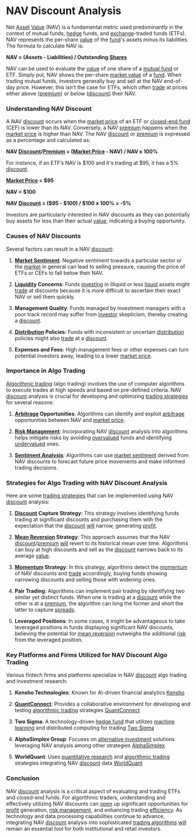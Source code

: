 # NAV Discount Analysis

Net [Asset](../a/asset.md) [Value](../v/value.md) (NAV) is a fundamental metric used predominantly in the context of mutual funds, [hedge](../h/hedge.md) funds, and [exchange](../e/exchange.md)-traded funds (ETFs). NAV represents the per-share [value](../v/value.md) of the [fund](../f/fund.md)'s assets minus its liabilities. The formula to calculate NAV is:

**NAV = (Assets - Liabilities) / Outstanding [Shares](../s/shares.md)**

NAV can be used to evaluate the [value](../v/value.md) of one share of a [mutual fund](../m/mutual_fund.md) or ETF. Simply put, NAV shows the per-share [market value](../m/market_value.md) of a [fund](../f/fund.md). When trading mutual funds, investors generally buy and sell at the NAV end-of-day price. However, this isn't the case for ETFs, which often [trade](../t/trade.md) at prices either above ([premium](../p/premium.md)) or below ([discount](../d/discount.md)) their NAV.

### Understanding NAV Discount

A NAV [discount](../d/discount.md) occurs when the [market price](../m/market_price.md) of an ETF or [closed-end fund](../c/closed-end_fund.md) (CEF) is lower than its NAV. Conversely, a NAV [premium](../p/premium.md) happens when the [market price](../m/market_price.md) is higher than NAV. The NAV [discount](../d/discount.md) or [premium](../p/premium.md) is expressed as a percentage and calculated as:

**NAV [Discount](../d/discount.md)/[Premium](../p/premium.md) = ([Market Price](../m/market_price.md) - NAV) / NAV x 100%**

For instance, if an ETF’s NAV is $100 and it's trading at $95, it has a 5% [discount](../d/discount.md).

**[Market Price](../m/market_price.md) = $95**

**NAV = $100**

**NAV [Discount](../d/discount.md) = ($95 - $100) / $100 x 100% = -5%**

Investors are particularly interested in NAV discounts as they can potentially buy assets for less than their actual [value](../v/value.md), indicating a buying opportunity.

### Causes of NAV Discounts

Several factors can result in a NAV [discount](../d/discount.md):

1. **[Market Sentiment](../m/market_sentiment.md)**: Negative sentiment towards a particular sector or the [market](../m/market.md) in general can lead to selling pressure, causing the price of ETFs or CEFs to fall below their NAV.

2. **[Liquidity](../l/liquidity.md) Concerns**: Funds [investing](../i/investing.md) in illiquid or less [liquid](../l/liquid.md) assets might [trade](../t/trade.md) at discounts because it is more difficult to ascertain their exact NAV or sell them quickly.

3. **Management Quality**: Funds managed by investment managers with a poor track record may suffer from [investor](../i/investor.md) skepticism, thereby creating a [discount](../d/discount.md).

4. **[Distribution](../d/distribution.md) Policies**: Funds with inconsistent or uncertain [distribution](../d/distribution.md) policies might also [trade](../t/trade.md) at a [discount](../d/discount.md).

5. **Expenses and Fees**: High management fees or other expenses can turn potential investors away, leading to a lower [market price](../m/market_price.md).

### Importance in Algo Trading

[Algorithmic trading](../a/algorithmic_trading.md) (algo trading) involves the use of computer algorithms to execute trades at high speeds and based on pre-defined criteria. NAV [discount](../d/discount.md) analysis is crucial for developing and optimizing [trading strategies](../t/trading_strategies.md) for several reasons:

1. **[Arbitrage](../a/arbitrage.md) Opportunities**: Algorithms can identify and exploit [arbitrage](../a/arbitrage.md) opportunities between NAV and [market price](../m/market_price.md). 

2. **[Risk Management](../r/risk_management.md)**: Incorporating NAV [discount](../d/discount.md) analysis into algorithms helps mitigate risks by avoiding [overvalued](../o/overvalued.md) funds and identifying [undervalued](../u/undervalued.md) ones.

3. **[Sentiment Analysis](../s/sentiment_analysis.md)**: Algorithms can use [market sentiment](../m/market_sentiment.md) derived from NAV discounts to forecast future price movements and make informed trading decisions.

### Strategies for Algo Trading with NAV Discount Analysis

Here are some [trading strategies](../t/trading_strategies.md) that can be implemented using NAV [discount](../d/discount.md) analysis:

1. **[Discount](../d/discount.md) Capture Strategy**: This strategy involves identifying funds trading at significant discounts and purchasing them with the expectation that the [discount](../d/discount.md) [will](../w/will.md) narrow, generating [profit](../p/profit.md).

2. **[Mean Reversion](../m/mean_reversion.md) Strategy**: This approach assumes that the NAV [discount](../d/discount.md)/[premium](../p/premium.md) [will](../w/will.md) revert to its historical mean over time. Algorithms can buy at high discounts and sell as the [discount](../d/discount.md) narrows back to its average [value](../v/value.md).

3. **[Momentum](../m/momentum.md) Strategy**: In this strategy, algorithms detect the [momentum](../m/momentum.md) of NAV discounts and [trade](../t/trade.md) accordingly, buying funds showing narrowing discounts and selling those with widening ones.

4. **Pair Trading**: Algorithms can implement pair trading by identifying two similar yet distinct funds. When one is trading at a [discount](../d/discount.md) while the other is at a [premium](../p/premium.md), the algorithm can long the former and short the latter to capture [spreads](../s/spreads.md).

5. **Leveraged Positions**: In some cases, it might be advantageous to take leveraged positions in funds displaying significant NAV discounts, believing the potential for [mean reversion](../m/mean_reversion.md) outweighs the additional [risk](../r/risk.md) from the leveraged position.

### Key Platforms and Firms Utilized for NAV Discount Algo Trading

Various fintech firms and platforms specialize in NAV [discount](../d/discount.md) algo trading and investment research:

1. **Kensho Technologies**: Known for AI-driven financial analytics [Kensho](https://www.kensho.com/)

2. **[QuantConnect](../q/quantconnect.md)**: Provides a collaborative environment for developing and testing [algorithmic trading](../a/algorithmic_trading.md) strategies [QuantConnect](https://www.quantconnect.com/)

3. **Two Sigma**: A technology-driven [hedge fund](../h/hedge_fund.md) that utilizes [machine learning](../m/machine_learning.md) and distributed computing for trading [Two Sigma](https://www.twosigma.com/)

4. **AlphaSimplex Group**: Focuses on [alternative investment](../a/alternative_investment.md) solutions leveraging NAV analysis among other strategies [AlphaSimplex](https://www.alphasimplex.com/)

5. **WorldQuant**: Uses [quantitative research](../q/quantitative_research.md) and [algorithmic trading](../a/algorithmic_trading.md) strategies integrating NAV [discount](../d/discount.md) data [WorldQuant](https://www.worldquant.com/)

### Conclusion

NAV [discount](../d/discount.md) analysis is a critical aspect of evaluating and trading ETFs and closed-end funds. For algorithmic traders, understanding and effectively utilizing NAV discounts can [open](../o/open.md) up significant opportunities for [profit](../p/profit.md) generation, [risk management](../r/risk_management.md), and enhancing trading [efficiency](../e/efficiency.md). As technology and data processing capabilities continue to advance, integrating NAV [discount](../d/discount.md) analysis into sophisticated [trading algorithms](../t/trading_algorithms.md) [will](../w/will.md) remain an essential tool for both institutional and retail investors. 
